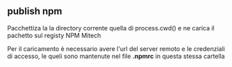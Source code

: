## publish npm

Pacchettiza la la directory corrente quella di process.cwd() e ne carica il pachetto sul registy NPM Mitech


Per il caricamento è necessario avere l'url del server remoto e le credenziali di accesso, le queli sono mantenute nel file **.npmrc** in questa stessa cartella